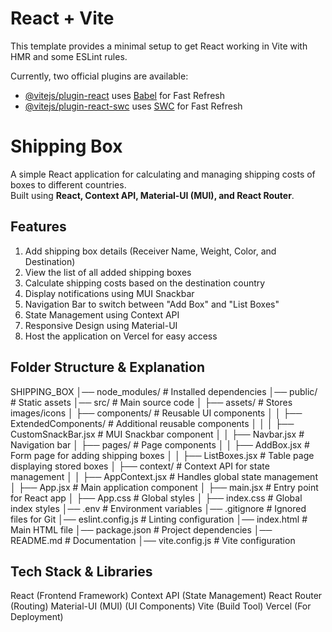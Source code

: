 # React + Vite

This template provides a minimal setup to get React working in Vite with HMR and some ESLint rules.

Currently, two official plugins are available:

- [@vitejs/plugin-react](https://github.com/vitejs/vite-plugin-react/blob/main/packages/plugin-react/README.md) uses [Babel](https://babeljs.io/) for Fast Refresh
- [@vitejs/plugin-react-swc](https://github.com/vitejs/vite-plugin-react-swc) uses [SWC](https://swc.rs/) for Fast Refresh


# Shipping Box

A simple React application for calculating and managing shipping costs of boxes to different countries.  
Built using **React, Context API, Material-UI (MUI), and React Router**.

## Features

 1. Add shipping box details (Receiver Name, Weight, Color, and Destination)
 2. View the list of all added shipping boxes
 3. Calculate shipping costs based on the destination country
 4. Display notifications using MUI Snackbar
 5. Navigation Bar to switch between "Add Box" and "List Boxes"  
 6. State Management using Context API  
 7. Responsive Design using Material-UI
 8. Host the application on Vercel for easy access

## Folder Structure & Explanation

SHIPPING_BOX
│── node_modules/                           # Installed dependencies
│── public/                                 # Static assets
│── src/                                    # Main source code
│   ├── assets/                             # Stores images/icons
│   ├── components/                         # Reusable UI components
│   │   ├── ExtendedComponents/             # Additional reusable components
│   │   │   ├── CustomSnackBar.jsx          # MUI Snackbar component
│   │   ├── Navbar.jsx                      # Navigation bar
│        ├── pages/                         # Page components
│   │         ├── AddBox.jsx                # Form page for adding shipping boxes
│   │         ├── ListBoxes.jsx             # Table page displaying stored boxes
│   ├── context/                            # Context API for state management
│   │   ├── AppContext.jsx                  # Handles global state management
│   ├── App.jsx                             # Main application component
│   ├── main.jsx                            # Entry point for React app
│   ├── App.css                             # Global styles
│   ├── index.css                           # Global index styles
│── .env                                    # Environment variables 
│── .gitignore                              # Ignored files for Git
│── eslint.config.js                        # Linting configuration
│── index.html                              # Main HTML file
│── package.json                            # Project dependencies
│── README.md                               # Documentation
│── vite.config.js                          # Vite configuration


## Tech Stack & Libraries
React (Frontend Framework)
Context API (State Management)
React Router (Routing)
Material-UI (MUI) (UI Components)
Vite (Build Tool)
Vercel (For Deployment)
